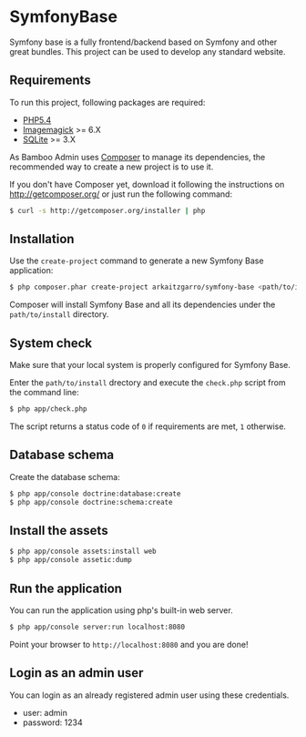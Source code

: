 SymfonyBase
===========

Symfony base is a fully frontend/backend based on Symfony and other great bundles. This project can be used to develop any standard website.

Requirements
------------

To run this project, following packages are required:

* [PHP5.4](http://php.net/releases/5_4_0.php)
* [Imagemagick](http://www.imagemagick.org/) >= 6.X
* [SQLite](http://www.sqlite.org/) >= 3.X

As Bamboo Admin uses [Composer][1] to manage its dependencies, the recommended way to create a new project is to use it.

If you don't have Composer yet, download it following the instructions on http://getcomposer.org/ or just run the following command:

```bash
$ curl -s http://getcomposer.org/installer | php
```

Installation
------------

Use the `create-project` command to generate a new Symfony Base application:

```bash
$ php composer.phar create-project arkaitzgarro/symfony-base <path/to/install> dev-master
```

Composer will install Symfony Base and all its dependencies under the `path/to/install` directory.


System check
------------

Make sure that your local system is properly configured for Symfony Base.

Enter the `path/to/install` drectory and execute the `check.php` script from the
command line:

```bash
$ php app/check.php
```

The script returns a status code of `0` if requirements are met, `1` otherwise.

Database schema
---------------

Create the database schema:

```bash
$ php app/console doctrine:database:create
$ php app/console doctrine:schema:create
```

Install the assets
------------------

```bash
$ php app/console assets:install web
$ php app/console assetic:dump
```

Run the application
-------------------

You can run the application using php's built-in web server.

```bash
$ php app/console server:run localhost:8080
```

Point your browser to `http://localhost:8080` and you are done!


Login as an admin user
----------------------

You can login as an already registered admin user using these credentials.

* user: admin
* password: 1234

[1]:  http://getcomposer.org/